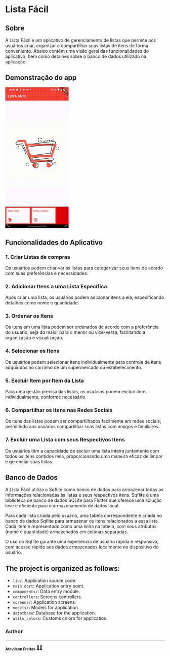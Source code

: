 # Lista Fácil

## Sobre

A Lista Fácil é um aplicativo de gerenciamento de listas que permite aos usuários criar, organizar e compartilhar suas listas de itens de forma conveniente. Abaixo contêm uma visão geral das funcionalidades do aplicativo, bem como detalhes sobre o banco de dados utilizado na aplicação.

## Demonstração do app

<img src="./lib/assets/app.gif" width="200" alt="Demonstração do App">

## Funcionalidades do Aplicativo

### 1. Criar Listas de compras

Os usuários podem criar várias listas para categorizar seus itens de acordo com suas preferências e necessidades.

### 2. Adicionar Itens a uma Lista Específica

Após criar uma lista, os usuários podem adicionar itens a ela, especificando detalhes como nome e quantidade.

### 3. Ordenar os Itens

Os itens em uma lista podem ser ordenados de acordo com a preferência do usuário, seja do maior para o menor ou vice-versa, facilitando a organização e visualização.

### 4. Selecionar os Itens

Os usuários podem selecionar itens individualmente para controle de itens adquiridos no carrinho de um supermercado ou estabelecimento.

### 5. Excluir Item por Item da Lista

Para uma gestão precisa das listas, os usuários podem excluir itens individualmente, conforme necessário.

### 6. Compartilhar os Itens nas Redes Sociais

Os itens das listas podem ser compartilhados facilmente em redes sociais, permitindo aos usuários compartilhar suas listas com amigos e familiares.

### 7. Excluir uma Lista com seus Respectivos Itens

Os usuários têm a capacidade de excluir uma lista inteira juntamente com todos os itens contidos nela, proporcionando uma maneira eficaz de limpar e gerenciar suas listas.

## Banco de Dados

A Lista Fácil utiliza o Sqflite como banco de dados para armazenar todas as informações relacionadas às listas e seus respectivos itens. Sqflite é uma biblioteca de banco de dados SQLite para Flutter que oferece uma solução leve e eficiente para o armazenamento de dados local.

Para cada lista criada pelo usuário, uma tabela correspondente é criada no banco de dados Sqflite para armazenar os itens relacionados a essa lista. Cada item é representado como uma linha na tabela, com seus atributos (nome e quantidade) armazenados em colunas separadas.

O uso do Sqflite garante uma experiência de usuário rápida e responsiva, com acesso rápido aos dados armazenados localmente no dispositivo do usuário.

## The project is organized as follows:

- `lib/`: Application source code.
- `main.dart`: Application entry point.
- `components/`: Data entry module.
- `controllers`: Screens controllers.
- `screens/`: Application screens.
- `models/`: Models for application.
- `datatbase`: Database for the application.
- `utils_colors`: Customs colors for application.

### Author
---

 <sub><b>Atevilson Freitas</b></sub></a> <a href="">🧑‍💻</a>
